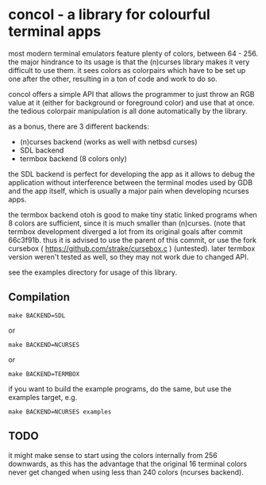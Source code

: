 concol - a library for colourful terminal apps
==============================================

most modern terminal emulators feature plenty of colors, between 64 - 256.
the major hindrance to its usage is that the (n)curses library makes it very
difficult to use them. it sees colors as colorpairs which have to be set up
one after the other, resulting in a ton of code and work to do so.

concol offers a simple API that allows the programmer to just throw an RGB
value at it (either for background or foreground color) and use that at once.
the tedious colorpair manipulation is all done automatically by the library.

as a bonus, there are 3 different backends:

- (n)curses backend (works as well with netbsd curses)
- SDL backend
- termbox backend (8 colors only)

the SDL backend is perfect for developing the app as it allows to debug the
application without interference between the terminal modes used by GDB and
the app itself, which is usually a major pain when developing ncurses apps.

the termbox backend otoh is good to make tiny static linked programs when
8 colors are sufficient, since it is much smaller than (n)curses.
(note that termbox development diverged a lot from its original goals after
commit 66c3f91b. thus it is advised to use the parent of this commit, or use
the fork cursebox ( https://github.com/strake/cursebox.c ) (untested).
later termbox version weren't tested as well, so they may not work due to
changed API.

see the examples directory for usage of this library.

Compilation
-----------

    make BACKEND=SDL

or

    make BACKEND=NCURSES

or

    make BACKEND=TERMBOX

if you want to build the example programs, do the same, but use the examples
target, e.g.

    make BACKEND=NCURSES examples

TODO
----
it might make sense to start using the colors internally from 256 downwards,
as this has the advantage that the original 16 terminal colors never get changed
when using less than 240 colors (ncurses backend).
